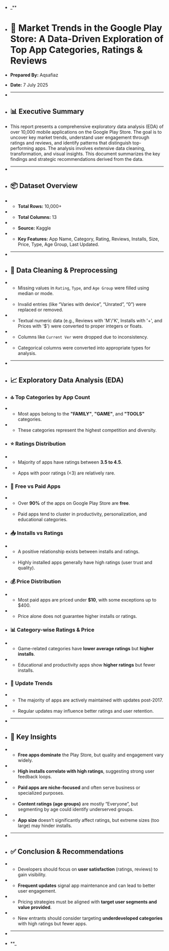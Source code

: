 * _**
* # 📱 Market Trends in the Google Play Store: A Data-Driven Exploration of Top App Categories, Ratings & Reviews

* **Prepared By:** Aqsafiaz  
* **Date:** 7 July 2025

* ---

* ## 📊 Executive Summary

* This report presents a comprehensive exploratory data analysis (EDA) of over 10,000 mobile applications on the Google Play Store. The goal is to uncover key market trends, understand user engagement through ratings and reviews, and identify patterns that distinguish top-performing apps. The analysis involves extensive data cleaning, transformation, and visual insights. This document summarizes the key findings and strategic recommendations derived from the data.

* ---

* ## 📦 Dataset Overview

* - **Total Rows:** 10,000+  
* - **Total Columns:** 13  
* - **Source:** Kaggle  
* - **Key Features:** App Name, Category, Rating, Reviews, Installs, Size, Price, Type, Age Group, Last Updated.

* ---

* ## 🧹 Data Cleaning & Preprocessing

* - Missing values in `Rating`, `Type`, and `Age Group` were filled using median or mode.
* - Invalid entries (like “Varies with device”, “Unrated”, “0”) were replaced or removed.
* - Textual numeric data (e.g., Reviews with 'M'/'K', Installs with '+', and Prices with '$') were converted to proper integers or floats.
* - Columns like `Current Ver` were dropped due to inconsistency.
* - Categorical columns were converted into appropriate types for analysis.

* ---

* ## 📈 Exploratory Data Analysis (EDA)

* ### 🔝 Top Categories by App Count
* - Most apps belong to the **"FAMILY"**, **"GAME"**, and **"TOOLS"** categories.
* - These categories represent the highest competition and diversity.

* ### ⭐ Ratings Distribution
* - Majority of apps have ratings between **3.5 to 4.5**.
* - Apps with poor ratings (<3) are relatively rare.

* ### 💸 Free vs Paid Apps
* - Over **90%** of the apps on Google Play Store are **free**.
* - Paid apps tend to cluster in productivity, personalization, and educational categories.

* ### 📥 Installs vs Ratings
* - A positive relationship exists between installs and ratings.
* - Highly installed apps generally have high ratings (user trust and quality).

* ### 💰 Price Distribution
* - Most paid apps are priced under **$10**, with some exceptions up to $400.
* - Price alone does not guarantee higher installs or ratings.

* ### 📊 Category-wise Ratings & Price
* - Game-related categories have **lower average ratings** but **higher installs**.
* - Educational and productivity apps show **higher ratings** but fewer installs.

* ### 🔄 Update Trends
* - The majority of apps are actively maintained with updates post-2017.
* - Regular updates may influence better ratings and user retention.

* ---

* ## 🧠 Key Insights

* - **Free apps dominate** the Play Store, but quality and engagement vary widely.
* - **High installs correlate with high ratings**, suggesting strong user feedback loops.
* - **Paid apps are niche-focused** and often serve business or specialized purposes.
* - **Content ratings (age groups)** are mostly “Everyone”, but segmenting by age could identify underserved groups.
* - **App size** doesn’t significantly affect ratings, but extreme sizes (too large) may hinder installs.

* ---

* ## ✅ Conclusion & Recommendations

* - Developers should focus on **user satisfaction** (ratings, reviews) to gain visibility.
* - **Frequent updates** signal app maintenance and can lead to better user engagement.
* - Pricing strategies must be aligned with **target user segments and value provided**.
* - New entrants should consider targeting **underdeveloped categories** with high ratings but fewer apps.

* ---

* **_